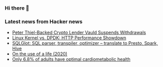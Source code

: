 ### Hi there 👋

<!--
**arashid-sh/arashid-sh** is a ✨ _special_ ✨ repository because its `README.md` (this file) appears on your GitHub profile.

Here are some ideas to get you started:

- 🔭 I’m currently working on ...
- 🌱 I’m currently learning ...
- 👯 I’m looking to collaborate on ...
- 🤔 I’m looking for help with ...
- 💬 Ask me about ...
- 📫 How to reach me: ...
- 😄 Pronouns: ...
- ⚡ Fun fact: ...
-->

### Latest news from Hacker news
<!-- BLOG-POST-LIST:START -->
- [Peter Thiel-Backed Crypto Lender Vauld Suspends Withdrawals](https://www.wsj.com/articles/peter-thiel-backed-crypto-lender-vauld-suspends-withdrawals-11656945617)
- [Linux Kernel vs. DPDK: HTTP Performance Showdown](https://talawah.io/blog/linux-kernel-vs-dpdk-http-performance-showdown/)
- [SQLGlot: SQL parser, transpiler, optimizer – translate to Presto, Spark, Hive](https://github.com/tobymao/sqlglot)
- [On the use of a life &lpar;2020&rpar;](https://www.daemonology.net/blog/2020-09-20-On-the-use-of-a-life.html)
- [Only 6.8% of adults have optimal cardiometabolic health](https://www.jacc.org/doi/10.1016/j.jacc.2022.04.046)
<!-- BLOG-POST-LIST:END -->
